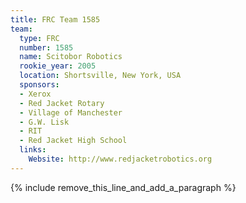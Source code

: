 ```yaml
---
title: FRC Team 1585
team:
  type: FRC
  number: 1585
  name: Scitobor Robotics
  rookie_year: 2005
  location: Shortsville, New York, USA
  sponsors:
  - Xerox
  - Red Jacket Rotary
  - Village of Manchester
  - G.W. Lisk
  - RIT
  - Red Jacket High School
  links:
    Website: http://www.redjacketrobotics.org
---
```


{% include remove_this_line_and_add_a_paragraph %}